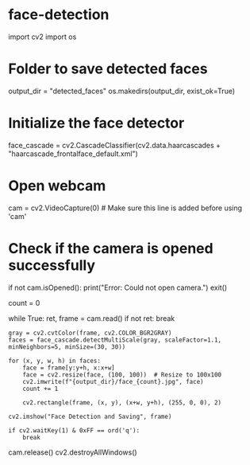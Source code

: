# face-detection
import cv2
import os

# Folder to save detected faces
output_dir = "detected_faces"
os.makedirs(output_dir, exist_ok=True)

# Initialize the face detector
face_cascade = cv2.CascadeClassifier(cv2.data.haarcascades + "haarcascade_frontalface_default.xml")

# Open webcam
cam = cv2.VideoCapture(0)  # Make sure this line is added before using 'cam'

# Check if the camera is opened successfully
if not cam.isOpened():
    print("Error: Could not open camera.")
    exit()

count = 0

while True:
    ret, frame = cam.read()
    if not ret:
        break

    gray = cv2.cvtColor(frame, cv2.COLOR_BGR2GRAY)
    faces = face_cascade.detectMultiScale(gray, scaleFactor=1.1, minNeighbors=5, minSize=(30, 30))

    for (x, y, w, h) in faces:
        face = frame[y:y+h, x:x+w]
        face = cv2.resize(face, (100, 100))  # Resize to 100x100
        cv2.imwrite(f"{output_dir}/face_{count}.jpg", face)
        count += 1

        cv2.rectangle(frame, (x, y), (x+w, y+h), (255, 0, 0), 2)

    cv2.imshow("Face Detection and Saving", frame)

    if cv2.waitKey(1) & 0xFF == ord('q'):
        break

cam.release()
cv2.destroyAllWindows()
